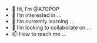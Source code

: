 - 👋 Hi, I’m @A7OPOP
- 👀 I’m interested in ...
- 🌱 I’m currently learning ...
- 💞️ I’m looking to collaborate on ...
- 📫 How to reach me ...

<!---
A7OPOP/A7OPOP is a ✨ special ✨ repository because its `README.md` (this file) appears on your GitHub profile.
You can click the Preview link to take a look at your changes.
--->
